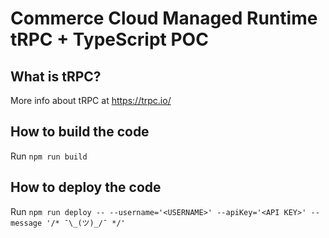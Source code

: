 # Commerce Cloud Managed Runtime tRPC + TypeScript POC

## What is tRPC?
More info about tRPC at https://trpc.io/

## How to build the code
Run `npm run build`

## How to deploy the code
Run `npm run deploy -- --username='<USERNAME>' --apiKey='<API KEY>' --message '/* ¯\_(ツ)_/¯ */'`
